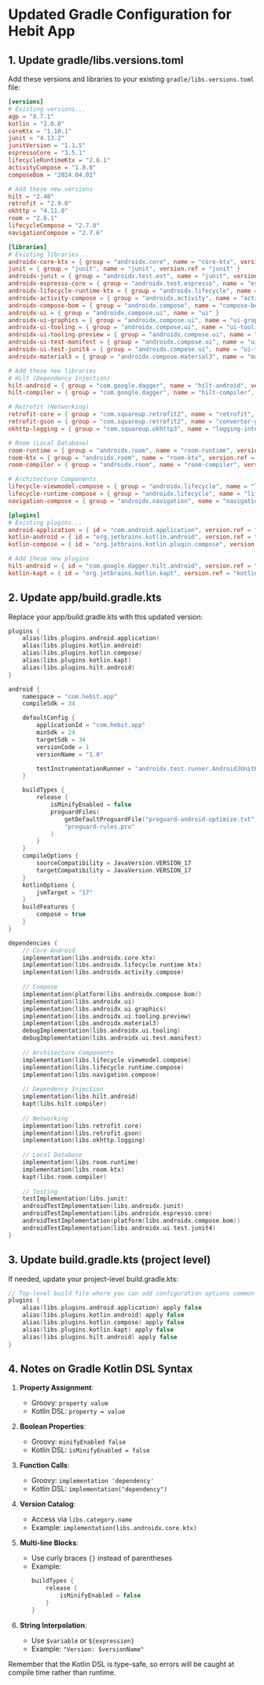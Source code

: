 # Updated Gradle Configuration for Hebit App

## 1. Update gradle/libs.versions.toml

Add these versions and libraries to your existing `gradle/libs.versions.toml` file:

```toml
[versions]
# Existing versions...
agp = "8.7.1"
kotlin = "2.0.0"
coreKtx = "1.10.1"
junit = "4.13.2"
junitVersion = "1.1.5"
espressoCore = "3.5.1"
lifecycleRuntimeKtx = "2.6.1"
activityCompose = "1.8.0"
composeBom = "2024.04.01"

# Add these new versions
hilt = "2.48"
retrofit = "2.9.0"
okhttp = "4.11.0"
room = "2.6.1"
lifecycleCompose = "2.7.0"
navigationCompose = "2.7.6"

[libraries]
# Existing libraries...
androidx-core-ktx = { group = "androidx.core", name = "core-ktx", version.ref = "coreKtx" }
junit = { group = "junit", name = "junit", version.ref = "junit" }
androidx-junit = { group = "androidx.test.ext", name = "junit", version.ref = "junitVersion" }
androidx-espresso-core = { group = "androidx.test.espresso", name = "espresso-core", version.ref = "espressoCore" }
androidx-lifecycle-runtime-ktx = { group = "androidx.lifecycle", name = "lifecycle-runtime-ktx", version.ref = "lifecycleRuntimeKtx" }
androidx-activity-compose = { group = "androidx.activity", name = "activity-compose", version.ref = "activityCompose" }
androidx-compose-bom = { group = "androidx.compose", name = "compose-bom", version.ref = "composeBom" }
androidx-ui = { group = "androidx.compose.ui", name = "ui" }
androidx-ui-graphics = { group = "androidx.compose.ui", name = "ui-graphics" }
androidx-ui-tooling = { group = "androidx.compose.ui", name = "ui-tooling" }
androidx-ui-tooling-preview = { group = "androidx.compose.ui", name = "ui-tooling-preview" }
androidx-ui-test-manifest = { group = "androidx.compose.ui", name = "ui-test-manifest" }
androidx-ui-test-junit4 = { group = "androidx.compose.ui", name = "ui-test-junit4" }
androidx-material3 = { group = "androidx.compose.material3", name = "material3" }

# Add these new libraries
# Hilt (Dependency Injection)
hilt-android = { group = "com.google.dagger", name = "hilt-android", version.ref = "hilt" }
hilt-compiler = { group = "com.google.dagger", name = "hilt-compiler", version.ref = "hilt" }

# Retrofit (Networking)
retrofit-core = { group = "com.squareup.retrofit2", name = "retrofit", version.ref = "retrofit" }
retrofit-gson = { group = "com.squareup.retrofit2", name = "converter-gson", version.ref = "retrofit" }
okhttp-logging = { group = "com.squareup.okhttp3", name = "logging-interceptor", version.ref = "okhttp" }

# Room (Local Database)
room-runtime = { group = "androidx.room", name = "room-runtime", version.ref = "room" }
room-ktx = { group = "androidx.room", name = "room-ktx", version.ref = "room" }
room-compiler = { group = "androidx.room", name = "room-compiler", version.ref = "room" }

# Architecture Components
lifecycle-viewmodel-compose = { group = "androidx.lifecycle", name = "lifecycle-viewmodel-compose", version.ref = "lifecycleCompose" }
lifecycle-runtime-compose = { group = "androidx.lifecycle", name = "lifecycle-runtime-compose", version.ref = "lifecycleCompose" }
navigation-compose = { group = "androidx.navigation", name = "navigation-compose", version.ref = "navigationCompose" }

[plugins]
# Existing plugins...
android-application = { id = "com.android.application", version.ref = "agp" }
kotlin-android = { id = "org.jetbrains.kotlin.android", version.ref = "kotlin" }
kotlin-compose = { id = "org.jetbrains.kotlin.plugin.compose", version.ref = "kotlin" }

# Add these new plugins
hilt-android = { id = "com.google.dagger.hilt.android", version.ref = "hilt" }
kotlin-kapt = { id = "org.jetbrains.kotlin.kapt", version.ref = "kotlin" }
```

## 2. Update app/build.gradle.kts

Replace your app/build.gradle.kts with this updated version:

```kotlin
plugins {
    alias(libs.plugins.android.application)
    alias(libs.plugins.kotlin.android)
    alias(libs.plugins.kotlin.compose)
    alias(libs.plugins.kotlin.kapt)
    alias(libs.plugins.hilt.android)
}

android {
    namespace = "com.hebit.app"
    compileSdk = 34

    defaultConfig {
        applicationId = "com.hebit.app"
        minSdk = 24
        targetSdk = 34
        versionCode = 1
        versionName = "1.0"

        testInstrumentationRunner = "androidx.test.runner.AndroidJUnitRunner"
    }

    buildTypes {
        release {
            isMinifyEnabled = false
            proguardFiles(
                getDefaultProguardFile("proguard-android-optimize.txt"),
                "proguard-rules.pro"
            )
        }
    }
    compileOptions {
        sourceCompatibility = JavaVersion.VERSION_17
        targetCompatibility = JavaVersion.VERSION_17
    }
    kotlinOptions {
        jvmTarget = "17"
    }
    buildFeatures {
        compose = true
    }
}

dependencies {
    // Core Android
    implementation(libs.androidx.core.ktx)
    implementation(libs.androidx.lifecycle.runtime.ktx)
    implementation(libs.androidx.activity.compose)
    
    // Compose
    implementation(platform(libs.androidx.compose.bom))
    implementation(libs.androidx.ui)
    implementation(libs.androidx.ui.graphics)
    implementation(libs.androidx.ui.tooling.preview)
    implementation(libs.androidx.material3)
    debugImplementation(libs.androidx.ui.tooling)
    debugImplementation(libs.androidx.ui.test.manifest)
    
    // Architecture Components
    implementation(libs.lifecycle.viewmodel.compose)
    implementation(libs.lifecycle.runtime.compose)
    implementation(libs.navigation.compose)
    
    // Dependency Injection
    implementation(libs.hilt.android)
    kapt(libs.hilt.compiler)
    
    // Networking
    implementation(libs.retrofit.core)
    implementation(libs.retrofit.gson)
    implementation(libs.okhttp.logging)
    
    // Local Database
    implementation(libs.room.runtime)
    implementation(libs.room.ktx)
    kapt(libs.room.compiler)
    
    // Testing
    testImplementation(libs.junit)
    androidTestImplementation(libs.androidx.junit)
    androidTestImplementation(libs.androidx.espresso.core)
    androidTestImplementation(platform(libs.androidx.compose.bom))
    androidTestImplementation(libs.androidx.ui.test.junit4)
}
```

## 3. Update build.gradle.kts (project level)

If needed, update your project-level build.gradle.kts:

```kotlin
// Top-level build file where you can add configuration options common to all sub-projects/modules.
plugins {
    alias(libs.plugins.android.application) apply false
    alias(libs.plugins.kotlin.android) apply false
    alias(libs.plugins.kotlin.compose) apply false
    alias(libs.plugins.kotlin.kapt) apply false
    alias(libs.plugins.hilt.android) apply false
}
```

## 4. Notes on Gradle Kotlin DSL Syntax

1. **Property Assignment**:
   - Groovy: `property value`
   - Kotlin DSL: `property = value`

2. **Boolean Properties**:
   - Groovy: `minifyEnabled false`
   - Kotlin DSL: `isMinifyEnabled = false`

3. **Function Calls**:
   - Groovy: `implementation 'dependency'`
   - Kotlin DSL: `implementation("dependency")`

4. **Version Catalog**:
   - Access via `libs.category.name`
   - Example: `implementation(libs.androidx.core.ktx)`

5. **Multi-line Blocks**:
   - Use curly braces `{}` instead of parentheses
   - Example:
     ```kotlin
     buildTypes {
         release {
             isMinifyEnabled = false
         }
     }
     ```

6. **String Interpolation**:
   - Use `$variable` or `${expression}`
   - Example: `"Version: $versionName"`

Remember that the Kotlin DSL is type-safe, so errors will be caught at compile time rather than runtime.
